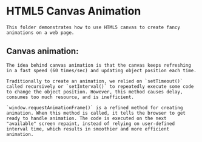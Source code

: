 # HTML5 Canvas Animation

    This folder demonstrates how to use HTML5 canvas to create fancy animations on a web page.

## Canvas animation:
    The idea behind canvas animation is that the canvas keeps refreshing in a fast speed (60 times/sec) and updating object position each time. 

    Traditionally to create an animation, we relied on `setTimeout()` called recursively or `setInterval()` to repeatedly execute some code to change the object position. However, this method causes delay, consumes too much resource, and is inefficient.
    
    `window.requestAnimationFrame()` is a refined method for creating animation. When this method is called, it tells the browser to get ready to handle animation. The code is executed on the next "available" screen repaint, instead of relying on user-defined interval time, which results in smoothier and more efficient animation.